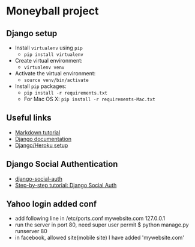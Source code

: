 # Moneyball project

## Django setup
* Install `virtualenv` using `pip`
    * `pip install virtualenv`
* Create virtual environment:
    * `virtualenv venv`
* Activate the virtual environment:
    * `source venv/bin/activate`
* Install `pip` packages:
    * `pip install -r requirements.txt`
    * For Mac OS X: `pip install -r requirements-Mac.txt`

## Useful links
* [Markdown tutorial](https://bitbucket.org/tutorials/markdowndemo/overview)
* [Django documentation](https://docs.djangoproject.com/en/1.6/)
* [Django/Heroku setup](https://devcenter.heroku.com/articles/getting-started-with-django)

## Django Social Authentication
* [django-social-auth](http://django-social-auth.readthedocs.org/en/latest/index.html)
* [Step-by-step tutorial: Django Social Auth](http://c2journal.com/2013/01/24/social-logins-with-django/)


## Yahoo login added conf
* add following line in /etc/ports.conf
mywebsite.com 127.0.0.1
* run the server in port 80, need super user permit
$ python manage.py runserver 80
* in facebook, allowed site(mobile site) I have added 'mywebsite.com'
